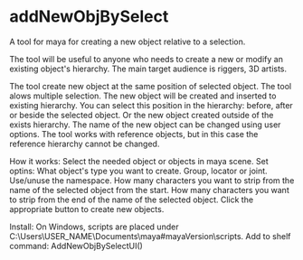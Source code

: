 # addNewObjBySelect
A tool for maya for creating a new object relative to a selection.

The tool will be useful to anyone who needs to create a new or modify an existing object's hierarchy. The main target audience is riggers, 3D artists.

The tool create new object at the same position of selected object.
The tool alows multiple selection.
The new object will be created and inserted to existing hierarchy.
You can select this position in the hierarchy: before, after or beside the selected object.
Or the new object created outside of the exists hierarchy.
The name of the new object can be changed using user options.
The tool works with reference objects, but in this case the reference hierarchy cannot be changed.

How it works:
Select the needed object or objects in maya scene.
Set optins: 
  What object's type you want to create. Group, locator or joint.
  Use/unuse the namespace.
  How many characters you want to strip from the name of the selected object from the start.
  How many characters you want to strip from the end of the name of the selected object.
Click the appropriate button to create new objects.

Install:
On Windows, scripts are placed under C:\Users\USER_NAME\Documents\maya\#mayaVersion\scripts.
Add to shelf command: AddNewObjBySelectUI()
